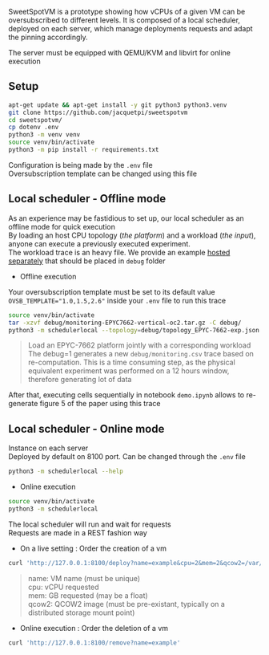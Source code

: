 SweetSpotVM is a prototype showing how vCPUs of a given VM can be oversubscribed to different levels.
It is composed of a local scheduler, deployed on each server, which manage deployments requests and adapt the pinning accordingly.

The server must be equipped with QEMU/KVM and libvirt for online execution

## Setup

```bash
apt-get update && apt-get install -y git python3 python3.venv
git clone https://github.com/jacquetpi/sweetspotvm
cd sweetspotvm/
cp dotenv .env
python3 -m venv venv
source venv/bin/activate
python3 -m pip install -r requirements.txt
```

Configuration is being made by the ```.env``` file  
Oversubscription template can be changed using this file

## Local scheduler - Offline mode

As an experience may be fastidious to set up, our local scheduler as an offline mode for quick execution  
By loading an host CPU topology (*the platform*) and a workload (*the input*), anyone can execute a previously executed experiment.  
The workload trace is an heavy file. We provide an example [hosted separately](https://drive.google.com/uc?id=1sZUOsvNZ4yB1ckW5o3AR5Fg-jZWBEk-W&export=download) that should be placed in ```debug``` folder

- Offline execution

Your oversubscription template must be set to its default value ```OVSB_TEMPLATE="1.0,1.5,2.6"``` inside your ```.env``` file to run this trace
```bash
source venv/bin/activate
tar -xzvf debug/monitoring-EPYC7662-vertical-oc2.tar.gz -C debug/
python3 -m schedulerlocal --topology=debug/topology_EPYC-7662-exp.json --load=debug/monitoring-EPYC7662-vertical-oc2.csv --debug=1
```
> Load an EPYC-7662 platform jointly with a corresponding workload  
> The debug=1 generates a new ```debug/monitoring.csv``` trace based on re-computation. 
> This is a time consuming step, as the physical equivalent experiment was performed on a 12 hours window, therefore generating lot of data

After that, executing cells sequentially in notebook ```demo.ipynb```  allows to re-generate figure 5 of the paper using this trace

## Local scheduler - Online mode

Instance on each server  
Deployed by default on 8100 port. Can be changed through the ```.env``` file
```bash
python3 -m schedulerlocal --help
```

- Online execution
```bash
source venv/bin/activate
python3 -m schedulerlocal
```

The local scheduler will run and wait for requests  
Requests are made in a REST fashion way

- On a live setting : Order the creation of a vm
```bash
curl 'http://127.0.0.1:8100/deploy?name=example&cpu=2&mem=2&qcow2=/var/lib/libvirt/images/hello.qcow2'
```
> name: VM name (must be unique)  
> cpu: vCPU requested  
> mem: GB requested (may be a float)  
> qcow2: QCOW2 image (must be pre-existant, typically on a distributed storage mount point)

- Online execution : Order the deletion of a vm
```bash
curl 'http://127.0.0.1:8100/remove?name=example'
```
